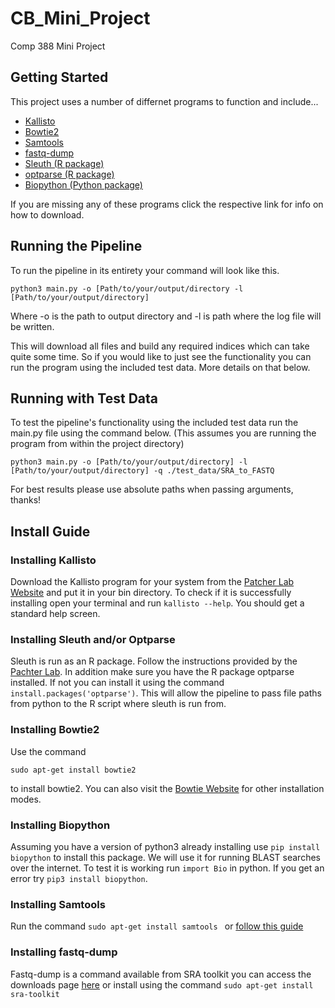 # CB_Mini_Project
Comp 388 Mini Project

## Getting Started

This project uses a number of differnet programs to function and include...
- [Kallisto](#Installing-Kallisto)
- [Bowtie2](#Installing-Bowtie2)
- [Samtools](#Installing-Samtools)
- [fastq-dump](#Installing-fastq-dump)
- [Sleuth (R package)](#Installing-Sleuth)
- [optparse (R package)](#Installing-Sleuth)
- [Biopython (Python package)](#Installing-Biopython)

If you are missing any of these programs click the respective link for info on how to download.

## Running the Pipeline

To run the pipeline in its entirety your command will look like this.
```
python3 main.py -o [Path/to/your/output/directory -l [Path/to/your/output/directory]
```
Where -o is the path to output directory and -l is path where the log file will be written. 
 
This will download all files and build any required indices which can take
quite some time. So if you would like to just see the functionality you can run the program using the included test data. More details on that below.

## Running with Test Data

To test the pipeline's functionality using the included test data run the
main.py file using the command below. (This assumes you are running the program from within the project directory)
```
python3 main.py -o [Path/to/your/output/directory] -l [Path/to/your/output/directory] -q ./test_data/SRA_to_FASTQ
```
For best results please use absolute paths when passing arguments, thanks!

## Install Guide

### Installing Kallisto

Download the Kallisto program for your system from the
[Patcher Lab Website](http://pachterlab.github.io/kallisto/download) and put
it in your bin directory. To check if it is successfully installing open
your terminal and run `kallisto --help`. You should get a standard help
screen.

### Installing Sleuth and/or Optparse
Sleuth is run as an R package. Follow the instructions provided by the
[Pachter Lab](https://pachterlab.github.io/sleuth/download).
In addition make sure you have the R package optparse installed. If not you can install it using the command `install.packages('optparse')`. This will allow the pipeline to pass file paths from python to the R script where sleuth is run from.

### Installing Bowtie2
Use the command
```
sudo apt-get install bowtie2
```
to install bowtie2. You can also visit the [Bowtie Website](http://bowtie-bio.sourceforge.net/bowtie2/manual.shtml)
for other installation modes.

### Installing Biopython
Assuming you have a version of python3 already installing use
`pip install biopython` to install this package. We will use it for running
BLAST searches over the internet. To test it is working run `import Bio`
in python. If you get an error try `pip3 install biopython`.

### Installing Samtools
Run the command `sudo apt-get install samtools ` or [follow this guide](https://www.biostars.org/p/328831/)

### Installing fastq-dump
Fastq-dump is a command available from SRA toolkit you can access the downloads page [here](https://trace.ncbi.nlm.nih.gov/Traces/sra/sra.cgi?view=software) or install using the command `sudo apt-get install sra-toolkit`
